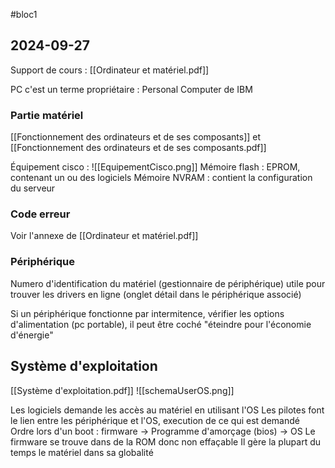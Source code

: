 #bloc1 
## 2024-09-27
Support de cours : [[Ordinateur et matériel.pdf]]

PC c'est un terme propriétaire : Personal Computer de IBM
### Partie matériel
[[Fonctionnement des ordinateurs et de ses composants]] et [[Fonctionnement des ordinateurs et de ses composants.pdf]]

Équipement cisco : 
![[EquipementCisco.png]]
Mémoire flash : EPROM, contenant un ou des logiciels
Mémoire NVRAM : contient la configuration du serveur

### Code erreur
Voir l'annexe de [[Ordinateur et matériel.pdf]]

### Périphérique
Numero d'identification du matériel (gestionnaire de périphérique) utile pour trouver les drivers en ligne (onglet détail dans le périphérique associé)

Si un périphérique fonctionne par intermitence, vérifier les options d'alimentation (pc portable), il peut être coché "éteindre pour l'économie d'énergie"

## Système d'exploitation
[[Système d'exploitation.pdf]]
![[schemaUserOS.png]]

Les logiciels demande les accès au matériel en utilisant l'OS
Les pilotes font le lien entre les périphérique et l'OS, execution de ce qui est demandé
Ordre lors d'un boot : firmware -> Programme d'amorçage (bios) -> OS
Le firmware se trouve dans de la ROM donc non effaçable
Il gère la plupart du temps le matériel dans sa globalité


